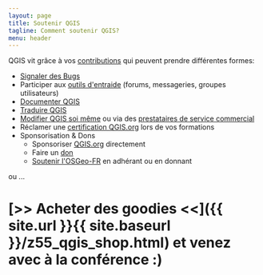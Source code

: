```yaml
---
layout: page
title: Soutenir QGIS
tagline: Comment soutenir QGIS?
menu: header
---
```


QGIS vit grâce à vos [contributions](https://qgis.org/community/involve/) qui peuvent prendre différentes formes: 
- [Signaler des Bugs](https://qgis.org/resources/support/bug-reporting/#bugs-features-and-issues)
- Participer aux [outils d'entraide](https://qgis.org/resources/support/) (forums, messageries, groupes utilisateurs)
- [Documenter QGIS](https://docs.qgis.org/latest/fr/docs/documentation_guidelines/)
- [Traduire QGIS](https://docs.qgis.org/latest/fr/docs/documentation_guidelines/do_translations.html)
- [Modifier QGIS soi même](https://docs.qgis.org/latest/fr/docs/developers_guide/index.html) ou via des [prestataires de service commercial](https://qgis.org/resources/support/commercial-support/)
- Réclamer une [certification QGIS.org](https://qgis.org/community/certification/) lors de vos formations
- Sponsorisation & Dons
  - Sponsoriser [QGIS.org](https://qgis.org/funding/membership/members/) directement
  - Faire un [don](https://qgis.org/funding/donate/)
  - [Soutenir l'OSGeo-FR](https://www.osgeo.fr) en adhérant ou en donnant

ou ...

# **[>> Acheter des goodies <<]({{ site.url }}{{ site.baseurl }}/z55_qgis_shop.html)** et venez avec à la conférence  :)
